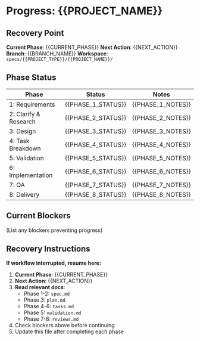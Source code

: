 # Progress: {{PROJECT_NAME}}

## Recovery Point
**Current Phase**: {{CURRENT_PHASE}}
**Next Action**: {{NEXT_ACTION}}
**Branch**: {{BRANCH_NAME}}
**Workspace**: `specs/{{PROJECT_TYPE}}/{{PROJECT_NAME}}/`

## Phase Status
| Phase | Status | Notes |
|-------|--------|-------|
| 1: Requirements | {{PHASE_1_STATUS}} | {{PHASE_1_NOTES}} |
| 2: Clarify & Research | {{PHASE_2_STATUS}} | {{PHASE_2_NOTES}} |
| 3: Design | {{PHASE_3_STATUS}} | {{PHASE_3_NOTES}} |
| 4: Task Breakdown | {{PHASE_4_STATUS}} | {{PHASE_4_NOTES}} |
| 5: Validation | {{PHASE_5_STATUS}} | {{PHASE_5_NOTES}} |
| 6: Implementation | {{PHASE_6_STATUS}} | {{PHASE_6_NOTES}} |
| 7: QA | {{PHASE_7_STATUS}} | {{PHASE_7_NOTES}} |
| 8: Delivery | {{PHASE_8_STATUS}} | {{PHASE_8_NOTES}} |

## Current Blockers
(List any blockers preventing progress)

## Recovery Instructions
**If workflow interrupted, resume here:**

1. **Current Phase**: {{CURRENT_PHASE}}
2. **Next Action**: {{NEXT_ACTION}}
3. **Read relevant docs**:
   - Phase 1-2: `spec.md`
   - Phase 3: `plan.md`
   - Phase 4-6: `tasks.md`
   - Phase 5: `validation.md`
   - Phase 7-8: `reviews.md`
4. Check blockers above before continuing
5. Update this file after completing each phase
